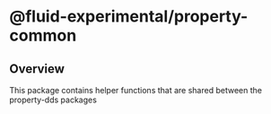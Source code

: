 # @fluid-experimental/property-common

## Overview
This package contains helper functions that are shared between the property-dds packages
